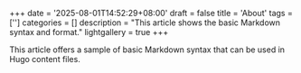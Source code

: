 +++
date = '2025-08-01T14:52:29+08:00'
draft = false
title = 'About'
tags = ['']
categories = []
description = "This article shows the basic Markdown syntax and format."
lightgallery = true
+++

This article offers a sample of basic Markdown syntax that can be used in Hugo content files.